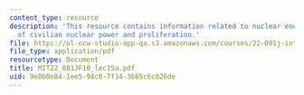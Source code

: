 ```yaml
---
content_type: resource
description: 'This resource contains information related to nuclear energy III: Expansion
  of civilian nuclear power and proliferation.'
file: https://ol-ocw-studio-app-qa.s3.amazonaws.com/courses/22-081j-introduction-to-sustainable-energy-fall-2010/9e0b0e841ee598c07f143665c6c026de_MIT22_081JF10_lec15a.pdf
file_type: application/pdf
resourcetype: Document
title: MIT22_081JF10_lec15a.pdf
uid: 9e0b0e84-1ee5-98c0-7f14-3665c6c026de
---
```

